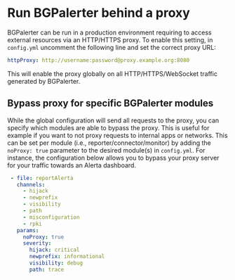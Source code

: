 # Run BGPalerter behind a proxy
BGPalerter can be run in a production environment requiring to access external resources via an HTTP/HTTPS proxy.
To enable this setting, in `config.yml` uncomment the following line and set the correct proxy URL:

```yaml
httpProxy: http://username:password@proxy.example.org:8080
```
This will enable the proxy globally on all HTTP/HTTPS/WebSocket traffic generated by BGPalerter. 

## Bypass proxy for specific BGPalerter modules

While the global configuration will send all requests to the proxy, you can specify which modules are able to bypass the proxy.
This is useful for example if you want to not proxy requests to internal apps or networks. 
This can be set per module (i.e., reporter/connector/monitor) by adding the `noProxy: true` parameter to the desired module(s) in `config.yml`.
For instance, the configuration below allows you to bypass your proxy server for your traffic towards an Alerta dashboard.


```yaml
 - file: reportAlerta
   channels:
     - hijack
     - newprefix
     - visibility
     - path
     - misconfiguration
     - rpki
   params:
     noProxy: true
     severity:
       hijack: critical
       newprefix: informational
       visibility: debug
       path: trace
```